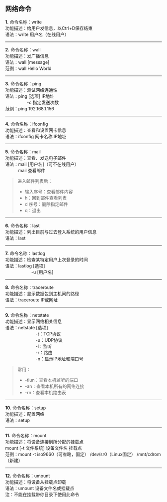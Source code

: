 ## 网络命令<br>
**1.** 命令名称：write<br>
功能描述：给用户发信息，以Ctrl+D保存结束<br>
语法：write 用户名（在线用户）<br>
***
**2.** 命令名称：wall<br>
功能描述：发广播信息<br>
语法：wall [message]<br>
范例：wall Hello World<br>
***
**3.** 命令名称：ping<br>
功能描述：测试网络连通性<br>
语法：ping [选项] IP地址<br>
&emsp;&emsp;&emsp;&emsp;&emsp;-c 指定发送次数<br>
范例：ping 192.168.1.156<br>
***
**4.** 命令名称：ifconfig<br>
功能描述：查看和设置网卡信息<br>
语法：ifconfig 网卡名称 IP地址<br>
***
**5.** 命令名称：mail<br>
功能描述：查看、发送电子邮件<br>
语法：mail [用户名]（可不在线用户）<br>
&emsp;&emsp;&emsp;mail 查看邮件<br>
>进入邮件列表后：<br>
>* 输入序号：查看邮件内容<br>
>* h：回到邮件查看列表<br>
>* d 序号：删除指定邮件<br>
>* q：退出<br>
***
**6.** 命令名称：last<br>
功能描述：列出目前与过去登入系统的用户信息<br>
语法：last<br>
***
**7.** 命令名称：lastlog<br>
功能描述：检查某特定用户上次登录的时间<br>
语法：lastlog [选项]<br>
&emsp;&emsp;&emsp;&emsp;&emsp;&emsp;-u [用户名]<br>
***
**8.** 命令名称：traceroute<br>
功能描述：显示数据包到主机间的路径<br>
语法：traceroute IP或网址<br>
***
**9.** 命令名称：netstate<br>
功能描述：显示网络相关信息<br>
语法：netstate [选项]<br>
&emsp;&emsp;&emsp;&emsp;&emsp;&emsp;&emsp;-t：TCP协议<br>
&emsp;&emsp;&emsp;&emsp;&emsp;&emsp;&emsp;-u：UDP协议<br>
&emsp;&emsp;&emsp;&emsp;&emsp;&emsp;&emsp;-l：监听<br>
&emsp;&emsp;&emsp;&emsp;&emsp;&emsp;&emsp;-r：路由<br>
&emsp;&emsp;&emsp;&emsp;&emsp;&emsp;&emsp;-n：显示IP地址和端口号<br>
>常用：<br>
>* -tlun：查看本机监听的端口<br>
>* -an：查看本机所有的网络连接<br>
>* -rn：查看本机路由表<br>
***
**10.** 命令名称：setup<br>
功能描述：配置网络<br>
语法：setup<br>
***
**11.** 命令名称：mount<br>
功能描述：将设备连接到所分配的挂载点<br>
mount [-t 文件系统] 设备文件名 挂载点<br>
范例：mount -t iso9660（可省略，固定） /dev/sr0（Linux固定） /mnt/cdrom（新建）<br>
***
**12.** 命令名称：umount<br>
功能描述：将设备从挂载点卸载<br>
语法：umount 设备文件名或挂载点<br>
注：不能在挂载带你目录下使用此命令<br>
